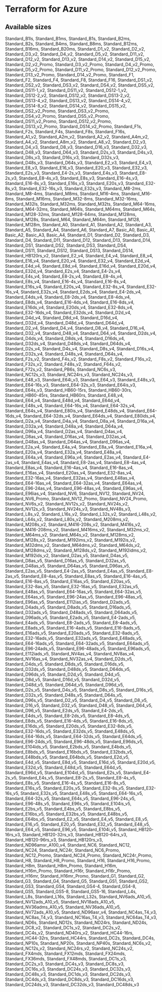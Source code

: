 # Terraform for Azure
## Available sizes

Standard_B1ls, Standard_B1ms, Standard_B1s, Standard_B2ms, Standard_B2s, Standard_B4ms, Standard_B8ms, Standard_B12ms, Standard_B16ms, Standard_B20ms, Standard_D1_v2, Standard_D2_v2, Standard_D3_v2, Standard_D4_v2, Standard_D5_v2, Standard_D11_v2, Standard_D12_v2, Standard_D13_v2, Standard_D14_v2, Standard_D15_v2, Standard_D2_v2_Promo, Standard_D3_v2_Promo, Standard_D4_v2_Promo, Standard_D5_v2_Promo, Standard_D11_v2_Promo, Standard_D12_v2_Promo, Standard_D13_v2_Promo, Standard_D14_v2_Promo, Standard_F1, Standard_F2, Standard_F4, Standard_F8, Standard_F16, Standard_DS1_v2, Standard_DS2_v2, Standard_DS3_v2, Standard_DS4_v2, Standard_DS5_v2, Standard_DS11-1_v2, Standard_DS11_v2, Standard_DS12-1_v2, Standard_DS12-2_v2, Standard_DS12_v2, Standard_DS13-2_v2, Standard_DS13-4_v2, Standard_DS13_v2, Standard_DS14-4_v2, Standard_DS14-8_v2, Standard_DS14_v2, Standard_DS15_v2, Standard_DS2_v2_Promo, Standard_DS3_v2_Promo, Standard_DS4_v2_Promo, Standard_DS5_v2_Promo, Standard_DS11_v2_Promo, Standard_DS12_v2_Promo, Standard_DS13_v2_Promo, Standard_DS14_v2_Promo, Standard_F1s, Standard_F2s, Standard_F4s, Standard_F8s, Standard_F16s, Standard_A1_v2, Standard_A2m_v2, Standard_A2_v2, Standard_A4m_v2, Standard_A4_v2, Standard_A8m_v2, Standard_A8_v2, Standard_D2_v3, Standard_D4_v3, Standard_D8_v3, Standard_D16_v3, Standard_D32_v3, Standard_D48_v3, Standard_D64_v3, Standard_D2s_v3, Standard_D4s_v3, Standard_D8s_v3, Standard_D16s_v3, Standard_D32s_v3, Standard_D48s_v3, Standard_D64s_v3, Standard_E2_v3, Standard_E4_v3, Standard_E8_v3, Standard_E16_v3, Standard_E20_v3, Standard_E32_v3, Standard_E2s_v3, Standard_E4-2s_v3, Standard_E4s_v3, Standard_E8-2s_v3, Standard_E8-4s_v3, Standard_E8s_v3, Standard_E16-4s_v3, Standard_E16-8s_v3, Standard_E16s_v3, Standard_E20s_v3, Standard_E32-8s_v3, Standard_E32-16s_v3, Standard_E32s_v3, Standard_M8-2ms, Standard_M8-4ms, Standard_M8ms, Standard_M16-4ms, Standard_M16-8ms, Standard_M16ms, Standard_M32-8ms, Standard_M32-16ms, Standard_M32ls, Standard_M32ms, Standard_M32ts, Standard_M64-16ms, Standard_M64-32ms, Standard_M64ls, Standard_M64ms, Standard_M64s, Standard_M128-32ms, Standard_M128-64ms, Standard_M128ms, Standard_M128s, Standard_M64, Standard_M64m, Standard_M128, Standard_M128m, Standard_A0, Standard_A1, Standard_A2, Standard_A3, Standard_A5, Standard_A4, Standard_A6, Standard_A7, Basic_A0, Basic_A1, Basic_A2, Basic_A3, Basic_A4, Standard_D1, Standard_D2, Standard_D3, Standard_D4, Standard_D11, Standard_D12, Standard_D13, Standard_D14, Standard_DS1, Standard_DS2, Standard_DS3, Standard_DS4, Standard_DS11, Standard_DS12, Standard_DS13, Standard_DS14, Standard_HB120rs_v2, Standard_E2_v4, Standard_E4_v4, Standard_E8_v4, Standard_E16_v4, Standard_E20_v4, Standard_E32_v4, Standard_E2d_v4, Standard_E4d_v4, Standard_E8d_v4, Standard_E16d_v4, Standard_E20d_v4, Standard_E32d_v4, Standard_E2s_v4, Standard_E4-2s_v4, Standard_E4s_v4, Standard_E8-2s_v4, Standard_E8-4s_v4, Standard_E8s_v4, Standard_E16-4s_v4, Standard_E16-8s_v4, Standard_E16s_v4, Standard_E20s_v4, Standard_E32-8s_v4, Standard_E32-16s_v4, Standard_E32s_v4, Standard_E2ds_v4, Standard_E4-2ds_v4, Standard_E4ds_v4, Standard_E8-2ds_v4, Standard_E8-4ds_v4, Standard_E8ds_v4, Standard_E16-4ds_v4, Standard_E16-8ds_v4, Standard_E16ds_v4, Standard_E20ds_v4, Standard_E32-8ds_v4, Standard_E32-16ds_v4, Standard_E32ds_v4, Standard_D2d_v4, Standard_D4d_v4, Standard_D8d_v4, Standard_D16d_v4, Standard_D32d_v4, Standard_D48d_v4, Standard_D64d_v4, Standard_D2_v4, Standard_D4_v4, Standard_D8_v4, Standard_D16_v4, Standard_D32_v4, Standard_D48_v4, Standard_D64_v4, Standard_D2ds_v4, Standard_D4ds_v4, Standard_D8ds_v4, Standard_D16ds_v4, Standard_D32ds_v4, Standard_D48ds_v4, Standard_D64ds_v4, Standard_D2s_v4, Standard_D4s_v4, Standard_D8s_v4, Standard_D16s_v4, Standard_D32s_v4, Standard_D48s_v4, Standard_D64s_v4, Standard_F2s_v2, Standard_F4s_v2, Standard_F8s_v2, Standard_F16s_v2, Standard_F32s_v2, Standard_F48s_v2, Standard_F64s_v2, Standard_F72s_v2, Standard_PB6s, Standard_NC6s_v3, Standard_NC12s_v3, Standard_NC24rs_v3, Standard_NC24s_v3, Standard_E48_v3, Standard_E64i_v3, Standard_E64_v3, Standard_E48s_v3, Standard_E64-16s_v3, Standard_E64-32s_v3, Standard_E64is_v3, Standard_E64s_v3, Standard_HB60-15rs, Standard_HB60-30rs, Standard_HB60-45rs, Standard_HB60rs, Standard_E48_v4, Standard_E64_v4, Standard_E48d_v4, Standard_E64d_v4, Standard_E48s_v4, Standard_E64-16s_v4, Standard_E64-32s_v4, Standard_E64s_v4, Standard_E80is_v4, Standard_E48ds_v4, Standard_E64-16ds_v4, Standard_E64-32ds_v4, Standard_E64ds_v4, Standard_E80ids_v4, Standard_D2a_v4, Standard_D4a_v4, Standard_D8a_v4, Standard_D16a_v4, Standard_D32a_v4, Standard_D48a_v4, Standard_D64a_v4, Standard_D96a_v4, Standard_D2as_v4, Standard_D4as_v4, Standard_D8as_v4, Standard_D16as_v4, Standard_D32as_v4, Standard_D48as_v4, Standard_D64as_v4, Standard_D96as_v4, Standard_E2a_v4, Standard_E4a_v4, Standard_E8a_v4, Standard_E16a_v4, Standard_E20a_v4, Standard_E32a_v4, Standard_E48a_v4, Standard_E64a_v4, Standard_E96a_v4, Standard_E2as_v4, Standard_E4-2as_v4, Standard_E4as_v4, Standard_E8-2as_v4, Standard_E8-4as_v4, Standard_E8as_v4, Standard_E16-4as_v4, Standard_E16-8as_v4, Standard_E16as_v4, Standard_E20as_v4, Standard_E32-8as_v4, Standard_E32-16as_v4, Standard_E32as_v4, Standard_E48as_v4, Standard_E64-16as_v4, Standard_E64-32as_v4, Standard_E64as_v4, Standard_E96-24as_v4, Standard_E96-48as_v4, Standard_E96as_v4, Standard_E96ias_v4, Standard_NV6, Standard_NV12, Standard_NV24, Standard_NV6_Promo, Standard_NV12_Promo, Standard_NV24_Promo, Standard_NV6s_v2, Standard_NV12s_v2, Standard_NV24s_v2, Standard_NV12s_v3, Standard_NV24s_v3, Standard_NV48s_v3, Standard_L8s_v2, Standard_L16s_v2, Standard_L32s_v2, Standard_L48s_v2, Standard_L64s_v2, Standard_L80s_v2, Standard_M208ms_v2, Standard_M208s_v2, Standard_M416-208s_v2, Standard_M416s_v2, Standard_M416-208ms_v2, Standard_M416ms_v2, Standard_M32ms_v2, Standard_M64ms_v2, Standard_M64s_v2, Standard_M128ms_v2, Standard_M128s_v2, Standard_M192ims_v2, Standard_M192is_v2, Standard_M32dms_v2, Standard_M64dms_v2, Standard_M64ds_v2, Standard_M128dms_v2, Standard_M128ds_v2, Standard_M192idms_v2, Standard_M192ids_v2, Standard_D2as_v5, Standard_D4as_v5, Standard_D8as_v5, Standard_D16as_v5, Standard_D32as_v5, Standard_D48as_v5, Standard_D64as_v5, Standard_D96as_v5, Standard_E2as_v5, Standard_E4-2as_v5, Standard_E4as_v5, Standard_E8-2as_v5, Standard_E8-4as_v5, Standard_E8as_v5, Standard_E16-4as_v5, Standard_E16-8as_v5, Standard_E16as_v5, Standard_E20as_v5, Standard_E32-8as_v5, Standard_E32-16as_v5, Standard_E32as_v5, Standard_E48as_v5, Standard_E64-16as_v5, Standard_E64-32as_v5, Standard_E64as_v5, Standard_E96-24as_v5, Standard_E96-48as_v5, Standard_E96as_v5, Standard_E112ias_v5, Standard_D2ads_v5, Standard_D4ads_v5, Standard_D8ads_v5, Standard_D16ads_v5, Standard_D32ads_v5, Standard_D48ads_v5, Standard_D64ads_v5, Standard_D96ads_v5, Standard_E2ads_v5, Standard_E4-2ads_v5, Standard_E4ads_v5, Standard_E8-2ads_v5, Standard_E8-4ads_v5, Standard_E8ads_v5, Standard_E16-4ads_v5, Standard_E16-8ads_v5, Standard_E16ads_v5, Standard_E20ads_v5, Standard_E32-8ads_v5, Standard_E32-16ads_v5, Standard_E32ads_v5, Standard_E48ads_v5, Standard_E64-16ads_v5, Standard_E64-32ads_v5, Standard_E64ads_v5, Standard_E96-24ads_v5, Standard_E96-48ads_v5, Standard_E96ads_v5, Standard_E112iads_v5, Standard_NV4as_v4, Standard_NV8as_v4, Standard_NV16as_v4, Standard_NV32as_v4, Standard_D2ds_v5, Standard_D4ds_v5, Standard_D8ds_v5, Standard_D16ds_v5, Standard_D32ds_v5, Standard_D48ds_v5, Standard_D64ds_v5, Standard_D96ds_v5, Standard_D2d_v5, Standard_D4d_v5, Standard_D8d_v5, Standard_D16d_v5, Standard_D32d_v5, Standard_D48d_v5, Standard_D64d_v5, Standard_D96d_v5, Standard_D2s_v5, Standard_D4s_v5, Standard_D8s_v5, Standard_D16s_v5, Standard_D32s_v5, Standard_D48s_v5, Standard_D64s_v5, Standard_D96s_v5, Standard_D2_v5, Standard_D4_v5, Standard_D8_v5, Standard_D16_v5, Standard_D32_v5, Standard_D48_v5, Standard_D64_v5, Standard_D96_v5, Standard_E2ds_v5, Standard_E4-2ds_v5, Standard_E4ds_v5, Standard_E8-2ds_v5, Standard_E8-4ds_v5, Standard_E8ds_v5, Standard_E16-4ds_v5, Standard_E16-8ds_v5, Standard_E16ds_v5, Standard_E20ds_v5, Standard_E32-8ds_v5, Standard_E32-16ds_v5, Standard_E32ds_v5, Standard_E48ds_v5, Standard_E64-16ds_v5, Standard_E64-32ds_v5, Standard_E64ds_v5, Standard_E96-24ds_v5, Standard_E96-48ds_v5, Standard_E96ds_v5, Standard_E104ids_v5, Standard_E2bds_v5, Standard_E4bds_v5, Standard_E8bds_v5, Standard_E16bds_v5, Standard_E32bds_v5, Standard_E48bds_v5, Standard_E64bds_v5, Standard_E2d_v5, Standard_E4d_v5, Standard_E8d_v5, Standard_E16d_v5, Standard_E20d_v5, Standard_E32d_v5, Standard_E48d_v5, Standard_E64d_v5, Standard_E96d_v5, Standard_E104id_v5, Standard_E2s_v5, Standard_E4-2s_v5, Standard_E4s_v5, Standard_E8-2s_v5, Standard_E8-4s_v5, Standard_E8s_v5, Standard_E16-4s_v5, Standard_E16-8s_v5, Standard_E16s_v5, Standard_E20s_v5, Standard_E32-8s_v5, Standard_E32-16s_v5, Standard_E32s_v5, Standard_E48s_v5, Standard_E64-16s_v5, Standard_E64-32s_v5, Standard_E64s_v5, Standard_E96-24s_v5, Standard_E96-48s_v5, Standard_E96s_v5, Standard_E104is_v5, Standard_E2bs_v5, Standard_E4bs_v5, Standard_E8bs_v5, Standard_E16bs_v5, Standard_E32bs_v5, Standard_E48bs_v5, Standard_E64bs_v5, Standard_E2_v5, Standard_E4_v5, Standard_E8_v5, Standard_E16_v5, Standard_E20_v5, Standard_E32_v5, Standard_E48_v5, Standard_E64_v5, Standard_E96_v5, Standard_E104i_v5, Standard_HB120-16rs_v3, Standard_HB120-32rs_v3, Standard_HB120-64rs_v3, Standard_HB120-96rs_v3, Standard_HB120rs_v3, Standard_ND96amsr_A100_v4, Standard_NC6, Standard_NC12, Standard_NC24, Standard_NC24r, Standard_NC6_Promo, Standard_NC12_Promo, Standard_NC24_Promo, Standard_NC24r_Promo, Standard_H8, Standard_H8_Promo, Standard_H16, Standard_H16_Promo, Standard_H8m, Standard_H8m_Promo, Standard_H16m, Standard_H16m_Promo, Standard_H16r, Standard_H16r_Promo, Standard_H16mr, Standard_H16mr_Promo, Standard_G1, Standard_G2, Standard_G3, Standard_G4, Standard_G5, Standard_GS1, Standard_GS2, Standard_GS3, Standard_GS4, Standard_GS4-4, Standard_GS4-8, Standard_GS5, Standard_GS5-8, Standard_GS5-16, Standard_L4s, Standard_L8s, Standard_L16s, Standard_L32s, Standard_NV6ads_A10_v5, Standard_NV12ads_A10_v5, Standard_NV18ads_A10_v5, Standard_NV36adms_A10_v5, Standard_NV36ads_A10_v5, Standard_NV72ads_A10_v5, Standard_ND96asr_v4, Standard_NC4as_T4_v3, Standard_NC8as_T4_v3, Standard_NC16as_T4_v3, Standard_NC64as_T4_v3, Standard_ND6s, Standard_ND12s, Standard_ND24rs, Standard_ND24s, Standard_DC8_v2, Standard_DC1s_v2, Standard_DC2s_v2, Standard_DC4s_v2, Standard_ND40rs_v2, Standard_HC44-16rs, Standard_HC44-32rs, Standard_HC44rs, Standard_DC2s, Standard_DC4s, Standard_NP10s, Standard_NP20s, Standard_NP40s, Standard_NC6s_v2, Standard_NC12s_v2, Standard_NC24rs_v2, Standard_NC24s_v2, Standard_FX4mds, Standard_FX12mds, Standard_FX24mds, Standard_FX36mds, Standard_FX48mds, Standard_DC1s_v3, Standard_DC2s_v3, Standard_DC4s_v3, Standard_DC8s_v3, Standard_DC16s_v3, Standard_DC24s_v3, Standard_DC32s_v3, Standard_DC48s_v3, Standard_DC1ds_v3, Standard_DC2ds_v3, Standard_DC4ds_v3, Standard_DC8ds_v3, Standard_DC16ds_v3, Standard_DC24ds_v3, Standard_DC32ds_v3, Standard_DC48ds_v3
